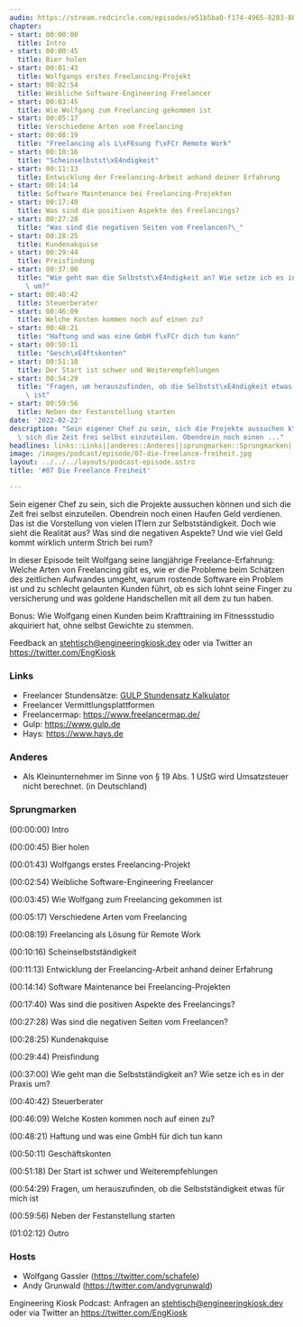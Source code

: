 ```yaml
---
audio: https://stream.redcircle.com/episodes/e51b5ba0-f174-4965-8203-8b5673dac440/stream.mp3
chapter:
- start: 00:00:00
  title: Intro
- start: 00:00:45
  title: Bier holen
- start: 00:01:43
  title: Wolfgangs erstes Freelancing-Projekt
- start: 00:02:54
  title: Weibliche Software-Engineering Freelancer
- start: 00:03:45
  title: Wie Wolfgang zum Freelancing gekommen ist
- start: 00:05:17
  title: Verschiedene Arten vom Freelancing
- start: 00:08:19
  title: "Freelancing als L\xF6sung f\xFCr Remote Work"
- start: 00:10:16
  title: "Scheinselbstst\xE4ndigkeit"
- start: 00:11:13
  title: Entwicklung der Freelancing-Arbeit anhand deiner Erfahrung
- start: 00:14:14
  title: Software Maintenance bei Freelancing-Projekten
- start: 00:17:40
  title: Was sind die positiven Aspekte des Freelancings?
- start: 00:27:28
  title: "Was sind die negativen Seiten vom Freelancen?\_"
- start: 00:28:25
  title: Kundenakquise
- start: 00:29:44
  title: Preisfindung
- start: 00:37:00
  title: "Wie geht man die Selbstst\xE4ndigkeit an? Wie setze ich es in der Praxis\
    \ um?"
- start: 00:40:42
  title: Steuerberater
- start: 00:46:09
  title: Welche Kosten kommen noch auf einen zu?
- start: 00:48:21
  title: "Haftung und was eine GmbH f\xFCr dich tun kann"
- start: 00:50:11
  title: "Gesch\xE4ftskonten"
- start: 00:51:18
  title: Der Start ist schwer und Weiterempfehlungen
- start: 00:54:29
  title: "Fragen, um herauszufinden, ob die Selbstst\xE4ndigkeit etwas f\xFCr mich\
    \ ist"
- start: 00:59:56
  title: Neben der Festanstellung starten
date: '2022-02-22'
description: "Sein eigener Chef zu sein, sich die Projekte aussuchen k\xF6nnen und\
  \ sich die Zeit frei selbst einzuteilen. Obendrein noch einen ..."
headlines: links::Links||anderes::Anderes||sprungmarken::Sprungmarken||hosts::Hosts
image: /images/podcast/episode/07-die-freelance-freiheit.jpg
layout: ../../../layouts/podcast-episode.astro
title: '#07 Die Freelance Freiheit'

---
```


<p class="mb-6 text-base md:text-lg text-coolGray-500">Sein eigener Chef zu sein, sich die Projekte aussuchen können und sich die Zeit frei selbst einzuteilen. Obendrein noch einen Haufen Geld verdienen. Das ist die Vorstellung von vielen ITlern zur Selbstständigkeit. Doch wie sieht die Realität aus? Was sind die negativen Aspekte? Und wie viel Geld kommt wirklich unterm Strich bei rum?</p><p class="mb-6 text-base md:text-lg text-coolGray-500">In dieser Episode teilt Wolfgang seine langjährige Freelance-Erfahrung: Welche Arten von Freelancing gibt es, wie er die Probleme beim Schätzen des zeitlichen Aufwandes umgeht, warum rostende Software ein Problem ist und zu schlecht gelaunten Kunden führt, ob es sich lohnt seine Finger zu versicherung und was goldene Handschellen mit all dem zu tun haben.</p><p class="mb-6 text-base md:text-lg text-coolGray-500">Bonus: Wie Wolfgang einen Kunden beim Krafttraining im Fitnessstudio akquiriert hat, ohne selbst Gewichte zu stemmen.</p><p class="mb-6 text-base md:text-lg text-coolGray-500">Feedback an </span><a class="underline hover:no-underline" style="text-decoration-line: underline;"href="mailto:stehtisch@engineeringkiosk.dev" rel="nofollow">stehtisch@engineeringkiosk.dev</a><span> oder via Twitter an </span><a class="underline hover:no-underline" style="text-decoration-line: underline;"href="https://twitter.com/EngKiosk" rel="nofollow">https://twitter.com/EngKiosk</a></p><h3 class="mb-4 text-2xl md:text-3xl font-semibold text-coolGray-800" id=links>Links</h3><ul class="break-all list-disc px-5 mb-6 md:px-5 text-base md:text-lg text-coolGray-500" style="list-style-type: disc;"><li class="mb-3 inline">Freelancer Stundensätze: </span><a class="underline hover:no-underline" style="text-decoration-line: underline;"href="https://www.gulp.de/stundensatzkalkulator" rel="nofollow">GULP Stundensatz Kalkulator</a></li><li class="mb-3 inline">Freelancer Vermittlungsplattformen</li><li class="mb-3 inline">Freelancermap: </span><a class="underline hover:no-underline" style="text-decoration-line: underline;"href="https://www.freelancermap.de/" rel="nofollow">https://www.freelancermap.de/</a></li><li class="mb-3 inline">Gulp: </span><a class="underline hover:no-underline" style="text-decoration-line: underline;"href="https://www.gulp.de" rel="nofollow">https://www.gulp.de</a></li><li class="mb-3 inline">Hays: </span><a class="underline hover:no-underline" style="text-decoration-line: underline;"href="https://www.hays.de" rel="nofollow">https://www.hays.de</a></li></ul><h3 class="mb-4 text-2xl md:text-3xl font-semibold text-coolGray-800" id=anderes>Anderes</h3><ul class="break-all list-disc px-5 mb-6 md:px-5 text-base md:text-lg text-coolGray-500" style="list-style-type: disc;"><li class="mb-3 inline">Als Kleinunternehmer im Sinne von § 19 Abs. 1 UStG wird Umsatzsteuer nicht berechnet. (in Deutschland)</li></ul><h3 class="mb-4 text-2xl md:text-3xl font-semibold text-coolGray-800" id=sprungmarken>Sprungmarken</h3><p class="mb-6 text-base md:text-lg text-coolGray-500">(00:00:00) Intro</p><p class="mb-6 text-base md:text-lg text-coolGray-500">(00:00:45) Bier holen</p><p class="mb-6 text-base md:text-lg text-coolGray-500">(00:01:43) Wolfgangs erstes Freelancing-Projekt</p><p class="mb-6 text-base md:text-lg text-coolGray-500">(00:02:54) Weibliche Software-Engineering Freelancer</p><p class="mb-6 text-base md:text-lg text-coolGray-500">(00:03:45) Wie Wolfgang zum Freelancing gekommen ist</p><p class="mb-6 text-base md:text-lg text-coolGray-500">(00:05:17) Verschiedene Arten vom Freelancing</p><p class="mb-6 text-base md:text-lg text-coolGray-500">(00:08:19) Freelancing als Lösung für Remote Work</p><p class="mb-6 text-base md:text-lg text-coolGray-500">(00:10:16) Scheinselbstständigkeit</p><p class="mb-6 text-base md:text-lg text-coolGray-500">(00:11:13) Entwicklung der Freelancing-Arbeit anhand deiner Erfahrung</p><p class="mb-6 text-base md:text-lg text-coolGray-500">(00:14:14) Software Maintenance bei Freelancing-Projekten</p><p class="mb-6 text-base md:text-lg text-coolGray-500">(00:17:40) Was sind die positiven Aspekte des Freelancings?</p><p class="mb-6 text-base md:text-lg text-coolGray-500">(00:27:28) Was sind die negativen Seiten vom Freelancen? </p><p class="mb-6 text-base md:text-lg text-coolGray-500">(00:28:25) Kundenakquise</p><p class="mb-6 text-base md:text-lg text-coolGray-500">(00:29:44) Preisfindung</p><p class="mb-6 text-base md:text-lg text-coolGray-500">(00:37:00) Wie geht man die Selbstständigkeit an? Wie setze ich es in der Praxis um?</p><p class="mb-6 text-base md:text-lg text-coolGray-500">(00:40:42) Steuerberater</p><p class="mb-6 text-base md:text-lg text-coolGray-500">(00:46:09) Welche Kosten kommen noch auf einen zu?</p><p class="mb-6 text-base md:text-lg text-coolGray-500">(00:48:21) Haftung und was eine GmbH für dich tun kann</p><p class="mb-6 text-base md:text-lg text-coolGray-500">(00:50:11) Geschäftskonten</p><p class="mb-6 text-base md:text-lg text-coolGray-500">(00:51:18) Der Start ist schwer und Weiterempfehlungen</p><p class="mb-6 text-base md:text-lg text-coolGray-500">(00:54:29) Fragen, um herauszufinden, ob die Selbstständigkeit etwas für mich ist</p><p class="mb-6 text-base md:text-lg text-coolGray-500">(00:59:56) Neben der Festanstellung starten</p><p class="mb-6 text-base md:text-lg text-coolGray-500">(01:02:12) Outro<span>﻿</span></p><h3 class="mb-4 text-2xl md:text-3xl font-semibold text-coolGray-800" id=hosts>Hosts</h3><ul class="break-all list-disc px-5 mb-6 md:px-5 text-base md:text-lg text-coolGray-500" style="list-style-type: disc;"><li class="mb-3 inline">Wolfgang Gassler (</span><a class="underline hover:no-underline" style="text-decoration-line: underline;"href="https://twitter.com/schafele" rel="nofollow">https://twitter.com/schafele</a><span>)</li><li class="mb-3 inline">Andy Grunwald (</span><a class="underline hover:no-underline" style="text-decoration-line: underline;"href="https://twitter.com/andygrunwald" rel="nofollow">https://twitter.com/andygrunwald</a><span>)</li></ul><p class="mb-6 text-base md:text-lg text-coolGray-500">Engineering Kiosk Podcast: Anfragen an </span><a class="underline hover:no-underline" style="text-decoration-line: underline;"href="http://stehtisch@engineeringkiosk.dev" rel="nofollow">stehtisch@engineeringkiosk.dev</a><span> oder via Twitter an </span><a class="underline hover:no-underline" style="text-decoration-line: underline;"href="https://twitter.com/EngKiosk" rel="nofollow">https://twitter.com/EngKiosk</a><span> </p>
